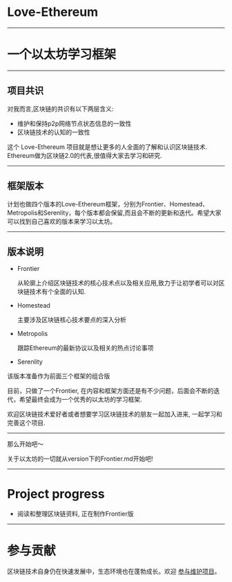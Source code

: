 # Love-Ethereum

------------------------------------------------------------------------------------------

# 一个以太坊学习框架
------------------------------------------------------------------------------------------


## 项目共识

对我而言,区块链的共识有以下两层含义:

*  维护和保持p2p网络节点状态信息的一致性
*  区块链技术的认知的一致性

这个 Love-Ethereum 项目就是想让更多的人全面的了解和认识区块链技术. Ethereum做为区块链2.0的代表,很值得大家去学习和研究.

------------------------------------------------------------------------------------------


## 框架版本

计划也做四个版本的Love-Ethereum框架，分别为Frontier、Homestead、Metropolis和Serenlity，每个版本都会保留,而且会不断的更新和迭代。希望大家可以找到自己喜欢的版本来学习以太坊。


------------------------------------------------------------------------------------------

## 版本说明


* Frontier

  从轮廓上介绍区块链技术的核心技术点以及相关应用,致力于让初学者可以对区块链技术有个全面的认知.
  
* Homestead

  主要涉及区块链核心技术要点的深入分析

* Metropolis

  跟踪Ethereum的最新协议以及相关的热点讨论事项

* Serenlity

 该版本准备作为前面三个框架的组合版



目前，只做了一个Frontier, 在内容和框架方面还是有不少问题，后面会不断的迭代，希望最终会成为一个优秀的以太坊的学习框架.


欢迎区块链技术爱好者或者想要学习区块链技术的朋友一起加入进来, 一起学习和完善这个项目.


------------------------------------------------------------------------------------------


那么开始吧～


关于以太坊的一切就从version下的Frontier.md开始吧!



-------------------------------------------------------------------------------------------


# Project progress

*  阅读和整理区块链资料, 正在制作Frontier版


-------------------------------------------------------------------------------------------


# 参与贡献

区块链技术自身仍在快速发展中，生态环境也在蓬勃成长。欢迎 [参与维护项目](https://github.com/xianfeng92/Love-Ethereum/blob/master/contribute.md)。















